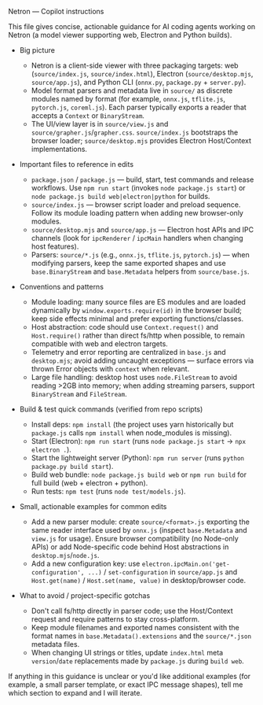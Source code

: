 Netron — Copilot instructions

This file gives concise, actionable guidance for AI coding agents working on Netron (a model viewer supporting web, Electron and Python builds).

- Big picture
  - Netron is a client-side viewer with three packaging targets: web (`source/index.js`, `source/index.html`), Electron (`source/desktop.mjs`, `source/app.js`), and Python CLI (`onnx.py`, `package.py` + `server.py`).
  - Model format parsers and metadata live in `source/` as discrete modules named by format (for example, `onnx.js`, `tflite.js`, `pytorch.js`, `coreml.js`). Each parser typically exports a reader that accepts a `Context` or `BinaryStream`.
  - The UI/view layer is in `source/view.js` and `source/grapher.js`/`grapher.css`. `source/index.js` bootstraps the browser loader; `source/desktop.mjs` provides Electron Host/Context implementations.

- Important files to reference in edits
  - `package.json` / `package.js` — build, start, test commands and release workflows. Use `npm run start` (invokes `node package.js start`) or `node package.js build web|electron|python` for builds.
  - `source/index.js` — browser script loader and preload sequence. Follow its module loading pattern when adding new browser-only modules.
  - `source/desktop.mjs` and `source/app.js` — Electron host APIs and IPC channels (look for `ipcRenderer` / `ipcMain` handlers when changing host features).
  - Parsers: `source/*.js` (e.g., `onnx.js`, `tflite.js`, `pytorch.js`) — when modifying parsers, keep the same exported shapes and use `base.BinaryStream` and `base.Metadata` helpers from `source/base.js`.

- Conventions and patterns
  - Module loading: many source files are ES modules and are loaded dynamically by `window.exports.require(id)` in the browser build; keep side effects minimal and prefer exporting functions/classes.
  - Host abstraction: code should use `Context.request()` and `Host.require()` rather than direct fs/http when possible, to remain compatible with web and electron targets.
  - Telemetry and error reporting are centralized in `base.js` and `desktop.mjs`; avoid adding uncaught exceptions — surface errors via thrown Error objects with `context` when relevant.
  - Large file handling: desktop host uses `node.FileStream` to avoid reading >2GB into memory; when adding streaming parsers, support `BinaryStream` and `FileStream`.

- Build & test quick commands (verified from repo scripts)
  - Install deps: `npm install` (the project uses yarn historically but `package.js` calls `npm install` when node_modules is missing).
  - Start (Electron): `npm run start` (runs `node package.js start` → `npx electron .`).
  - Start the lightweight server (Python): `npm run server` (runs `python package.py build start`).
  - Build web bundle: `node package.js build web` or `npm run build` for full build (web + electron + python).
  - Run tests: `npm test` (runs `node test/models.js`).

- Small, actionable examples for common edits
  - Add a new parser module: create `source/<format>.js` exporting the same reader interface used by `onnx.js` (inspect `base.Metadata` and `view.js` for usage). Ensure browser compatibility (no Node-only APIs) or add Node-specific code behind Host abstractions in `desktop.mjs`/`node.js`.
  - Add a new configuration key: use `electron.ipcMain.on('get-configuration', ...)` / `set-configuration` in `source/app.js` and `Host.get(name)` / `Host.set(name, value)` in desktop/browser code.

- What to avoid / project-specific gotchas
  - Don't call fs/http directly in parser code; use the Host/Context request and require patterns to stay cross-platform.
  - Keep module filenames and exported names consistent with the format names in `base.Metadata().extensions` and the `source/*.json` metadata files.
  - When changing UI strings or titles, update `index.html` meta `version`/`date` replacements made by `package.js` during `build web`.

If anything in this guidance is unclear or you'd like additional examples (for example, a small parser template, or exact IPC message shapes), tell me which section to expand and I will iterate.
